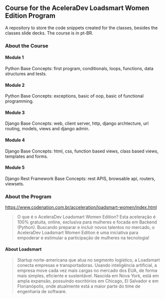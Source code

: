 ## Course for the AceleraDev Loadsmart Women Edition Program

A repository to store the code snippets created for the classes, besides the classes slide decks. The course is in pt-BR.

### About the Course

#### Module 1

Python Base Concepts: first program, conditionals, loops, functions, data structures and tests.

#### Module 2

Python Base Concepts: exceptions, basic of oop, basic of functional programming.

#### Module 3

Django Base Concepts: web, client server, http, django archtecture, url routing, models, views and django admin.

#### Module 4

Django Base Concepts: html, css, function based views, class based views, templates and forms.

#### Module 5

Django Rest Framework Base Concepts: rest APIS, browsable api, routers, viewsets.

### About the Program

https://www.codenation.com.br/acceleration/loadsmart-women/index.html

> O que é o AceleraDev Loadsmart Women Edition?
Esta aceleração é 100% gratuita, online, exclusiva para mulheres e focada em Backend (Python). Buscando preparar e incluir novos talentos no mercado, o AceleraDev Loadsmart Women Edition é uma iniciativa para empoderar e estimular a participação de mulheres na tecnologia!

#### About Loadsmart

> Startup norte-americana que atua no segmento logístico, a Loadsmart conecta empresas e transportadoras. Usando inteligência artificial, a empresa move cada vez mais cargas no mercado dos EUA, de forma mais simples, eficiente e sustentável. Nascida em Nova York, está em ampla expansão, possuindo escritórios em Chicago, El Salvador e em Florianópolis, onde atualmente está a maior parte do time de engenharia de software.
